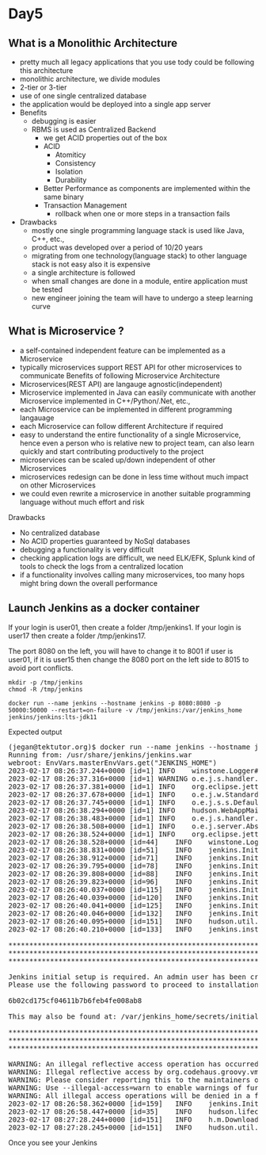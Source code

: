 # Day5

## What is a Monolithic Architecture
- pretty much all legacy applications that you use tody could be following this architecture
- monolithic architecture, we divide modules
- 2-tier or 3-tier 
- use of one single centralized database
- the application would be deployed into a single app server
- Benefits
  - debugging is easier
  - RBMS is used as Centralized Backend
    - we get ACID properties out of the box
    - ACID
      - Atomiticy
      - Consistency
      - Isolation
      - Durability
    - Better Performance as components are implemented within the same binary
    - Transaction Management
      - rollback when one or more steps in a transaction fails
- Drawbacks
  - mostly one single programming language stack is used like Java, C++, etc.,
  - product was developed over a period of 10/20 years
  - migrating from one technology(language stack) to other language stack is not easy also it is expensive
  - a single architecture is followed
  - when small changes are done in a module, entire application must be tested
  - new engineer joining the team will have to undergo a steep learning curve

## What is Microservice ?
- a self-contained independent feature can be implemented as a Microservice
- typically microservices support REST API for other microservices to communicate
Benefits of following Microservice Architecture
- Microservices(REST API) are langauge agnostic(independent)
- Microservice implemented in Java can easily communicate with another Microservice implemented in C++/Python/.Net, etc.,
- each Microservice can be implemented in different programming langauage
- each Microservice can follow different Architecture if required
- easy to understand the entire functionality of a single Microservice, hence even a person who is relative new to project team, can also learn quickly and start contributing productively to the project
- microservices can be scaled up/down independent of other Microservices
- microservices redesign can be done in less time without much impact on other Microservices
- we could even rewrite a microservice in another suitable programming language without much effort and risk

Drawbacks
- No centralized database
- No ACID properties guaranteed by NoSql databases
- debugging a functionality is very difficult
- checking application logs are difficult, we need ELK/EFK, Splunk kind of tools to check the logs from a centralized location
- if a functionality involves calling many microservices, too many hops might bring down the overall performance

## Launch Jenkins as a docker container
If your login is user01, then create a folder /tmp/jenkins1. If your login is user17 then create a folder /tmp/jenkins17.  

The port 8080 on the left, you will have to change it to 8001 if user is user01, if it is user15 then change the 8080 port on the left side to 8015 to avoid port conflicts.

```
mkdir -p /tmp/jenkins
chmod -R /tmp/jenkins

docker run --name jenkins --hostname jenkins -p 8080:8080 -p 50000:50000 --restart=on-failure -v /tmp/jenkins:/var/jenkins_home jenkins/jenkins:lts-jdk11
```

Expected output
<pre>
(jegan@tektutor.org)$ docker run --name jenkins --hostname jenkins -p 8080:8080 -p 50000:50000 --restart=on-failure -v /tmp/jenkins:/var/jenkins_home jenkins/jenkins:lts-jdk11
Running from: /usr/share/jenkins/jenkins.war
webroot: EnvVars.masterEnvVars.get("JENKINS_HOME")
2023-02-17 08:26:37.244+0000 [id=1]	INFO	winstone.Logger#logInternal: Beginning extraction from war file
2023-02-17 08:26:37.316+0000 [id=1]	WARNING	o.e.j.s.handler.ContextHandler#setContextPath: Empty contextPath
2023-02-17 08:26:37.381+0000 [id=1]	INFO	org.eclipse.jetty.server.Server#doStart: jetty-10.0.12; built: 2022-09-14T01:54:40.076Z; git: 408d0139887e27a57b54ed52e2d92a36731a7e88; jvm 11.0.18+10
2023-02-17 08:26:37.678+0000 [id=1]	INFO	o.e.j.w.StandardDescriptorProcessor#visitServlet: NO JSP Support for /, did not find org.eclipse.jetty.jsp.JettyJspServlet
2023-02-17 08:26:37.745+0000 [id=1]	INFO	o.e.j.s.s.DefaultSessionIdManager#doStart: Session workerName=node0
2023-02-17 08:26:38.294+0000 [id=1]	INFO	hudson.WebAppMain#contextInitialized: Jenkins home directory: /var/jenkins_home found at: EnvVars.masterEnvVars.get("JENKINS_HOME")
2023-02-17 08:26:38.483+0000 [id=1]	INFO	o.e.j.s.handler.ContextHandler#doStart: Started w.@5eccd3b9{Jenkins v2.375.3,/,file:///var/jenkins_home/war/,AVAILABLE}{/var/jenkins_home/war}
2023-02-17 08:26:38.508+0000 [id=1]	INFO	o.e.j.server.AbstractConnector#doStart: Started ServerConnector@192c3f1e{HTTP/1.1, (http/1.1)}{0.0.0.0:8080}
2023-02-17 08:26:38.524+0000 [id=1]	INFO	org.eclipse.jetty.server.Server#doStart: Started Server@157853da{STARTING}[10.0.12,sto=0] @1863ms
2023-02-17 08:26:38.528+0000 [id=44]	INFO	winstone.Logger#logInternal: Winstone Servlet Engine running: controlPort=disabled
2023-02-17 08:26:38.831+0000 [id=51]	INFO	jenkins.InitReactorRunner$1#onAttained: Started initialization
2023-02-17 08:26:38.912+0000 [id=71]	INFO	jenkins.InitReactorRunner$1#onAttained: Listed all plugins
2023-02-17 08:26:39.795+0000 [id=78]	INFO	jenkins.InitReactorRunner$1#onAttained: Prepared all plugins
2023-02-17 08:26:39.808+0000 [id=88]	INFO	jenkins.InitReactorRunner$1#onAttained: Started all plugins
2023-02-17 08:26:39.823+0000 [id=96]	INFO	jenkins.InitReactorRunner$1#onAttained: Augmented all extensions
2023-02-17 08:26:40.037+0000 [id=115]	INFO	jenkins.InitReactorRunner$1#onAttained: System config loaded
2023-02-17 08:26:40.039+0000 [id=120]	INFO	jenkins.InitReactorRunner$1#onAttained: System config adapted
2023-02-17 08:26:40.041+0000 [id=125]	INFO	jenkins.InitReactorRunner$1#onAttained: Loaded all jobs
2023-02-17 08:26:40.046+0000 [id=132]	INFO	jenkins.InitReactorRunner$1#onAttained: Configuration for all jobs updated
2023-02-17 08:26:40.095+0000 [id=151]	INFO	hudson.util.Retrier#start: Attempt #1 to do the action check updates server
2023-02-17 08:26:40.210+0000 [id=133]	INFO	jenkins.install.SetupWizard#init: 

*************************************************************
*************************************************************
*************************************************************

Jenkins initial setup is required. An admin user has been created and a password generated.
Please use the following password to proceed to installation:

6b02cd175cf04611b7b6feb4fe008ab8

This may also be found at: /var/jenkins_home/secrets/initialAdminPassword

*************************************************************
*************************************************************
*************************************************************

WARNING: An illegal reflective access operation has occurred
WARNING: Illegal reflective access by org.codehaus.groovy.vmplugin.v7.Java7$1 (file:/var/jenkins_home/war/WEB-INF/lib/groovy-all-2.4.21.jar) to constructor java.lang.invoke.MethodHandles$Lookup(java.lang.Class,int)
WARNING: Please consider reporting this to the maintainers of org.codehaus.groovy.vmplugin.v7.Java7$1
WARNING: Use --illegal-access=warn to enable warnings of further illegal reflective access operations
WARNING: All illegal access operations will be denied in a future release
2023-02-17 08:26:58.362+0000 [id=159]	INFO	jenkins.InitReactorRunner$1#onAttained: Completed initialization
2023-02-17 08:26:58.447+0000 [id=35]	INFO	hudson.lifecycle.Lifecycle#onReady: Jenkins is fully up and running
2023-02-17 08:27:28.244+0000 [id=151]	INFO	h.m.DownloadService$Downloadable#load: Obtained the updated data file for hudson.tasks.Maven.MavenInstaller
2023-02-17 08:27:28.245+0000 [id=151]	INFO	hudson.util.Retrier#start: Performed the action check updates server successfully at the attempt #1
</pre>

Once you see your Jenkins 
